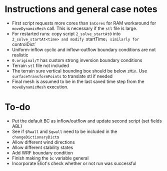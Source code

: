 # Instructions and general case notes

- First script requests more cores than `$nCores` for RAM workaround for `moveDynamicMesh` call. This is necessary if the `stl` file is large.
- For restarted runs: copy script `2_solve_startAt0` into `2_solve_startAt<time> and modify `startTime`; similarly for `controlDict`
- Uniform-inflow cyclic and inflow-outflow boundary conditions are not realistic
- `0.original/T` has custom strong inversion boundary conditions
- Terrain `stl` file not included
- The terrain sure vertical bounding box should be below `zMin`. Use `surfaceTransformPoints` to translate stl if needed
- Final mesh is assumed to be in the last saved time step from the `moveDynamicMesh` execution.


# To-do

- Put the default BC as inflow/outflow and update second script (set fields ABL)
- See if `$Rwall` and `$qwall` need to be included in the `changeDictionaryDict`s
- Allow different wind directions
- Allow different stability states
- Add WRF boundary condition
- Finish making the `bc` variable general
- Incorporate Eliot's check whether or not run was successful

